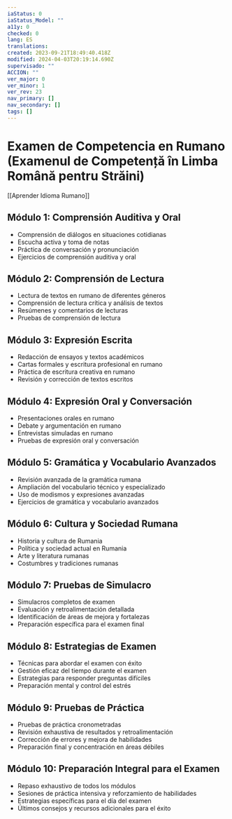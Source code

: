 ```yaml
---
iaStatus: 0
iaStatus_Model: ""
a11y: 0
checked: 0
lang: ES
translations: 
created: 2023-09-21T18:49:40.418Z
modified: 2024-04-03T20:19:14.690Z
supervisado: ""
ACCION: ""
ver_major: 0
ver_minor: 1
ver_rev: 23
nav_primary: []
nav_secondary: []
tags: []
---
```

# Examen de Competencia en Rumano (Examenul de Competență în Limba Română pentru Străini)

[[Aprender Idioma Rumano]]

## Módulo 1: Comprensión Auditiva y Oral

- Comprensión de diálogos en situaciones cotidianas
- Escucha activa y toma de notas
- Práctica de conversación y pronunciación
- Ejercicios de comprensión auditiva y oral

## Módulo 2: Comprensión de Lectura

- Lectura de textos en rumano de diferentes géneros
- Comprensión de lectura crítica y análisis de textos
- Resúmenes y comentarios de lecturas
- Pruebas de comprensión de lectura

## Módulo 3: Expresión Escrita

- Redacción de ensayos y textos académicos
- Cartas formales y escritura profesional en rumano
- Práctica de escritura creativa en rumano
- Revisión y corrección de textos escritos

## Módulo 4: Expresión Oral y Conversación

- Presentaciones orales en rumano
- Debate y argumentación en rumano
- Entrevistas simuladas en rumano
- Pruebas de expresión oral y conversación

## Módulo 5: Gramática y Vocabulario Avanzados

- Revisión avanzada de la gramática rumana
- Ampliación del vocabulario técnico y especializado
- Uso de modismos y expresiones avanzadas
- Ejercicios de gramática y vocabulario avanzados

## Módulo 6: Cultura y Sociedad Rumana

- Historia y cultura de Rumania
- Política y sociedad actual en Rumania
- Arte y literatura rumanas
- Costumbres y tradiciones rumanas

## Módulo 7: Pruebas de Simulacro

- Simulacros completos de examen
- Evaluación y retroalimentación detallada
- Identificación de áreas de mejora y fortalezas
- Preparación específica para el examen final

## Módulo 8: Estrategias de Examen

- Técnicas para abordar el examen con éxito
- Gestión eficaz del tiempo durante el examen
- Estrategias para responder preguntas difíciles
- Preparación mental y control del estrés

## Módulo 9: Pruebas de Práctica

- Pruebas de práctica cronometradas
- Revisión exhaustiva de resultados y retroalimentación
- Corrección de errores y mejora de habilidades
- Preparación final y concentración en áreas débiles

## Módulo 10: Preparación Integral para el Examen

- Repaso exhaustivo de todos los módulos
- Sesiones de práctica intensiva y reforzamiento de habilidades
- Estrategias específicas para el día del examen
- Últimos consejos y recursos adicionales para el éxito

